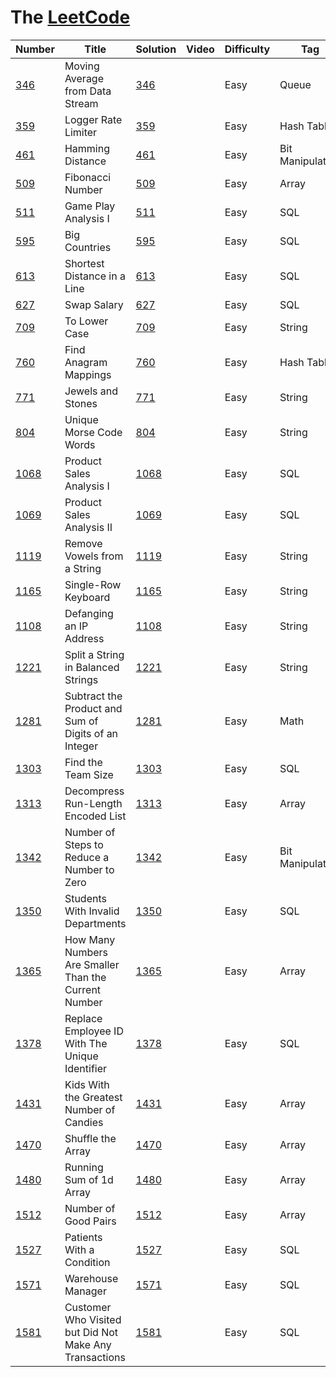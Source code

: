 # The [LeetCode](https://leetcode.com/problemset/algorithms/)

Number | Title             | Solution  | Video |	Difficulty | Tag
-------|-------------------|-----------|-------|-------------|------------
[346](https://leetcode.com/problems/moving-average-from-data-stream/) | Moving Average from Data Stream | [346](https://github.com/Big-Totoro/LeetCode/blob/master/solutions/src/main/java/io/bigtotoro/_346.java) | | Easy | Queue
[359](https://leetcode.com/problems/logger-rate-limiter/) | Logger Rate Limiter | [359](https://github.com/Big-Totoro/LeetCode/blob/master/solutions/src/main/java/io/bigtotoro/_359.java) | | Easy | Hash Table
[461](https://leetcode.com/problems/hamming-distance/) | Hamming Distance | [461](https://github.com/Big-Totoro/LeetCode/blob/master/solutions/src/main/java/io/bigtotoro/_461.java) | | Easy | Bit Manipulation
[509](https://leetcode.com/problems/fibonacci-number/) | Fibonacci Number | [509](https://github.com/Big-Totoro/LeetCode/blob/master/solutions/src/main/java/io/bigtotoro/_509.java) | | Easy | Array
[511](https://leetcode.com/problems/game-play-analysis-i/) | Game Play Analysis I | [511](https://github.com/Big-Totoro/LeetCode/blob/master/solutions/database/_511.sql) | | Easy | SQL
[595](https://leetcode.com/problems/big-countries/) | Big Countries | [595](https://github.com/Big-Totoro/LeetCode/blob/master/solutions/database/_595.sql) | | Easy | SQL
[613](https://leetcode.com/problems/shortest-distance-in-a-line/) | Shortest Distance in a Line | [613](https://github.com/Big-Totoro/LeetCode/blob/master/solutions/database/_613.sql) | | Easy | SQL
[627](https://leetcode.com/problems/swap-salary/) | Swap Salary | [627](https://github.com/Big-Totoro/LeetCode/blob/master/solutions/database/_627.sql) | | Easy | SQL
[709](https://leetcode.com/problems/to-lower-case/) | To Lower Case | [709](https://github.com/Big-Totoro/LeetCode/blob/master/solutions/src/main/java/io/bigtotoro/_709.java) | | Easy | String 
[760](https://leetcode.com/problems/find-anagram-mappings/) | Find Anagram Mappings | [760](https://github.com/Big-Totoro/LeetCode/blob/master/solutions/src/main/java/io/bigtotoro/_760.java) | | Easy | Hash Table
[771](https://leetcode.com/problems/jewels-and-stones/) | Jewels and Stones | [771](https://github.com/Big-Totoro/LeetCode/blob/master/solutions/src/main/java/io/bigtotoro/_771.java) | | Easy | String  
[804](https://leetcode.com/problems/unique-morse-code-words/) | Unique Morse Code Words | [804](https://github.com/Big-Totoro/LeetCode/blob/master/solutions/src/main/java/io/bigtotoro/_804.java) | | Easy | String  
[1068](https://leetcode.com/problems/product-sales-analysis-i/) | Product Sales Analysis I | [1068](https://github.com/Big-Totoro/LeetCode/blob/master/solutions/database/_1068.sql) | | Easy | SQL
[1069](https://leetcode.com/problems/product-sales-analysis-ii/) | Product Sales Analysis II | [1069](https://github.com/Big-Totoro/LeetCode/blob/master/solutions/database/_1069.sql) | | Easy | SQL
[1119](https://leetcode.com/problems/remove-vowels-from-a-string/) | Remove Vowels from a String | [1119](https://github.com/Big-Totoro/LeetCode/blob/master/solutions/src/main/java/io/bigtotoro/_1119.java) | | Easy | String
[1165](https://leetcode.com/problems/single-row-keyboard/) | Single-Row Keyboard | [1165](https://github.com/Big-Totoro/LeetCode/blob/master/solutions/src/main/java/io/bigtotoro/_1165.java) | | Easy | String
[1108](https://leetcode.com/problems/defanging-an-ip-address/) | Defanging an IP Address | [1108](https://github.com/Big-Totoro/LeetCode/blob/master/solutions/src/main/java/io/bigtotoro/_1108.java) | | Easy | String
[1221](https://leetcode.com/problems/split-a-string-in-balanced-strings/) | Split a String in Balanced Strings | [1221](https://github.com/Big-Totoro/LeetCode/blob/master/solutions/src/main/java/io/bigtotoro/_1221.java) | | Easy | String
[1281](https://leetcode.com/problems/subtract-the-product-and-sum-of-digits-of-an-integer/) | Subtract the Product and Sum of Digits of an Integer | [1281](https://github.com/Big-Totoro/LeetCode/blob/master/solutions/src/main/java/io/bigtotoro/_1281.java) | | Easy | Math
[1303](https://leetcode.com/problems/find-the-team-size/) | Find the Team Size | [1303](https://github.com/Big-Totoro/LeetCode/blob/master/solutions/database/_1303.sql) | | Easy | SQL
[1313](https://leetcode.com/problems/decompress-run-length-encoded-list/) | Decompress Run-Length Encoded List | [1313](https://github.com/Big-Totoro/LeetCode/blob/master/solutions/src/main/java/io/bigtotoro/_1313.java) | | Easy | Array
[1342](https://leetcode.com/problems/number-of-steps-to-reduce-a-number-to-zero/) | Number of Steps to Reduce a Number to Zero | [1342](https://github.com/Big-Totoro/LeetCode/blob/master/solutions/src/main/java/io/bigtotoro/_1342.java) | | Easy | Bit Manipulation
[1350](https://leetcode.com/problems/students-with-invalid-departments/) | Students With Invalid Departments | [1350](https://github.com/Big-Totoro/LeetCode/blob/master/solutions/database/_1350.sql) | | Easy | SQL
[1365](https://leetcode.com/problems/how-many-numbers-are-smaller-than-the-current-number/) | How Many Numbers Are Smaller Than the Current Number | [1365](https://github.com/Big-Totoro/LeetCode/blob/master/solutions/src/main/java/io/bigtotoro/_1365.java) | | Easy | Array
[1378](https://leetcode.com/problems/replace-employee-id-with-the-unique-identifier/) | Replace Employee ID With The Unique Identifier | [1378](https://github.com/Big-Totoro/LeetCode/blob/master/solutions/database/_1378.sql) | | Easy | SQL
[1431](https://leetcode.com/problems/kids-with-the-greatest-number-of-candies/) | Kids With the Greatest Number of Candies | [1431](https://github.com/Big-Totoro/LeetCode/blob/master/solutions/src/main/java/io/bigtotoro/_1431.java) | | Easy | Array
[1470](https://leetcode.com/problems/shuffle-the-array/) | Shuffle the Array | [1470](https://github.com/Big-Totoro/LeetCode/blob/master/solutions/src/main/java/io/bigtotoro/_1470.java) | | Easy | Array
[1480](https://leetcode.com/problems/running-sum-of-1d-array/) | Running Sum of 1d Array | [1480](https://github.com/Big-Totoro/LeetCode/blob/master/solutions/src/main/java/io/bigtotoro/_1480.java) | | Easy | Array
[1512](https://leetcode.com/problems/number-of-good-pairs/) | Number of Good Pairs | [1512](https://github.com/Big-Totoro/LeetCode/blob/master/solutions/src/main/java/io/bigtotoro/_1512.java) | | Easy | Array
[1527](https://leetcode.com/problems/patients-with-a-condition/) | Patients With a Condition | [1527](https://github.com/Big-Totoro/LeetCode/blob/master/solutions/database/_1527.sql) | | Easy | SQL
[1571](https://leetcode.com/problems/warehouse-manager/) | Warehouse Manager | [1571](https://github.com/Big-Totoro/LeetCode/blob/master/solutions/database/_1571.sql) | | Easy | SQL
[1581](https://leetcode.com/problems/customer-who-visited-but-did-not-make-any-transactions/) | Customer Who Visited but Did Not Make Any Transactions | [1581](https://github.com/Big-Totoro/LeetCode/blob/master/solutions/database/_1581.sql) | | Easy | SQL
